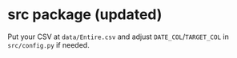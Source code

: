 # src package (updated)

Put your CSV at `data/Entire.csv` and adjust `DATE_COL`/`TARGET_COL` in `src/config.py` if needed.
